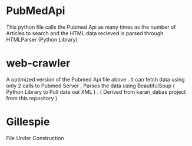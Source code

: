 # PubMedApi
	
This python file calls the Pubmed Api as many times as the number of Articles to search and the HTML data recieved is  parsed through HTMLParser (Python Library) 

# web-crawler
	
A optimized version of the Pubmed Api file above . It can fetch data using only 2 calls to Pubmed Server , Parses the data using BeautifulSoup ( Python Library to Pull data out XML ) . 
( Derived from karan_dabas project from this repository )

# Gillespie
	
File Under Construction
